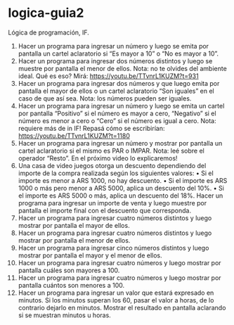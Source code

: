 # logica-guia2
Lógica de programación, IF.
1. Hacer un programa para ingresar un número y luego se emita por pantalla un
cartel aclaratorio si “Es mayor a 10” o “No es mayor a 10”.
2. Hacer un programa para ingresar dos números distintos y luego se muestre por
pantalla el menor de ellos.
Nota: no te olvides del ambiente ideal. Qué es eso? Mirá:
https://youtu.be/TTvnrL1KUZM?t=931
3. Hacer un programa para ingresar dos números y que luego emita por pantalla
el mayor de ellos o un cartel aclaratorio “Son iguales” en el caso de que así sea.
Nota: los números pueden ser iguales.
4. Hacer un programa para ingresar un número y luego se emita un cartel por
pantalla “Positivo” si el número es mayor a cero, “Negativo” si el número es
menor a cero o “Cero” si el número es igual a cero.
Nota: requiere más de in IF! Repasá cómo se escribirían:
https://youtu.be/TTvnrL1KUZM?t=1180
5. Hacer un programa para ingresar un número y mostrar por pantalla un cartel
aclaratorio si el mismo es PAR o IMPAR.
Nota: leé sobre el operador “Resto”. En el próximo video lo explicaremos!
6. Una casa de video juegos otorga un descuento dependiendo del importe de la
compra realizada según los siguientes valores:
• Si el importe es menor a ARS 1000, no hay descuento.
• Si el importe es ARS 1000 o más pero menor a ARS 5000, aplica un
descuento del 10%.
• Si el importe es ARS 5000 o más, aplica un descuento del 18%.
Hacer un programa para ingresar un importe de venta y luego muestre por
pantalla el importe final con el descuento que corresponda.
7. Hacer un programa para ingresar cuatro números distintos y luego mostrar por
pantalla el mayor de ellos.
8. Hacer un programa para ingresar cuatro números distintos y luego mostrar por
pantalla el menor de ellos.
9. Hacer un programa para ingresar cinco números distintos y luego mostrar por
pantalla el mayor y el menor de ellos.
10. Hacer un programa para ingresar cuatro números y luego mostrar por pantalla
cuáles son mayores a 100.
11. Hacer un programa para ingresar cuatro números y luego mostrar por pantalla
cuántos son menores a 100.
12. Hacer un programa para ingresar un valor que estará expresado en minutos. Si
los minutos superan los 60, pasar el valor a horas, de lo contrario dejarlo en
minutos. Mostrar el resultado en pantalla aclarando si se muestran minutos u
horas.
